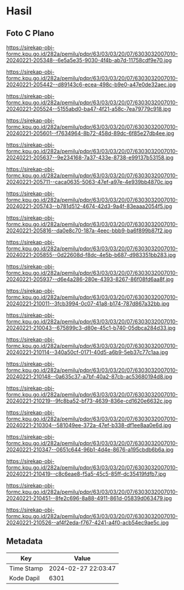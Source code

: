 # Hasil

## Foto C Plano

https://sirekap-obj-formc.kpu.go.id/282a/pemilu/pdpr/63/03/03/20/07/6303032007010-20240221-205348--6e5a5e35-9030-4f4b-ab7d-11758cdf9e70.jpg

https://sirekap-obj-formc.kpu.go.id/282a/pemilu/pdpr/63/03/03/20/07/6303032007010-20240221-205442--d89143c6-ecea-498c-b9e0-a47e0de32aec.jpg

https://sirekap-obj-formc.kpu.go.id/282a/pemilu/pdpr/63/03/03/20/07/6303032007010-20240221-205524--5155abd0-ba47-4f21-a58c-7ea79779c918.jpg

https://sirekap-obj-formc.kpu.go.id/282a/pemilu/pdpr/63/03/03/20/07/6303032007010-20240221-205601--f7634964-8b72-458d-89dc-6f85e27db4ee.jpg

https://sirekap-obj-formc.kpu.go.id/282a/pemilu/pdpr/63/03/03/20/07/6303032007010-20240221-205637--9e234168-7a37-433e-8738-e99137b53158.jpg

https://sirekap-obj-formc.kpu.go.id/282a/pemilu/pdpr/63/03/03/20/07/6303032007010-20240221-205711--caca0635-5063-47ef-a97e-4e939bb4870c.jpg

https://sirekap-obj-formc.kpu.go.id/282a/pemilu/pdpr/63/03/03/20/07/6303032007010-20240221-205743--b781d512-4674-42d3-9a4f-83eaaa2054f5.jpg

https://sirekap-obj-formc.kpu.go.id/282a/pemilu/pdpr/63/03/03/20/07/6303032007010-20240221-205816--da0e8c70-187a-4eec-bbb9-ba6f899b87f2.jpg

https://sirekap-obj-formc.kpu.go.id/282a/pemilu/pdpr/63/03/03/20/07/6303032007010-20240221-205855--0d22608d-f8dc-4e5b-b687-d983351bb283.jpg

https://sirekap-obj-formc.kpu.go.id/282a/pemilu/pdpr/63/03/03/20/07/6303032007010-20240221-205937--d6e4a286-280e-4393-8267-86f08fd6aa8f.jpg

https://sirekap-obj-formc.kpu.go.id/282a/pemilu/pdpr/63/03/03/20/07/6303032007010-20240221-210011--3fcb3994-0c07-41a8-b174-787d867a32bb.jpg

https://sirekap-obj-formc.kpu.go.id/282a/pemilu/pdpr/63/03/03/20/07/6303032007010-20240221-210043--675899c3-d80e-45c1-b740-05dbca284d33.jpg

https://sirekap-obj-formc.kpu.go.id/282a/pemilu/pdpr/63/03/03/20/07/6303032007010-20240221-210114--340a50cf-0171-40d5-a6b9-5eb37c77c1aa.jpg

https://sirekap-obj-formc.kpu.go.id/282a/pemilu/pdpr/63/03/03/20/07/6303032007010-20240221-210148--0a635c37-a7bf-40a2-87cb-ac53680194d8.jpg

https://sirekap-obj-formc.kpu.go.id/282a/pemilu/pdpr/63/03/03/20/07/6303032007010-20240221-210219--9fc8ba52-bf73-4639-836e-cd1620e6632c.jpg

https://sirekap-obj-formc.kpu.go.id/282a/pemilu/pdpr/63/03/03/20/07/6303032007010-20240221-210304--581049ee-372a-47ef-b338-df1ee8aa0e6d.jpg

https://sirekap-obj-formc.kpu.go.id/282a/pemilu/pdpr/63/03/03/20/07/6303032007010-20240221-210347--0651c644-96b1-4d4e-8676-a195cbdb6b6a.jpg

https://sirekap-obj-formc.kpu.go.id/282a/pemilu/pdpr/63/03/03/20/07/6303032007010-20240221-210419--c8c6eae8-f5a5-45c5-85ff-dc35419fdfb7.jpg

https://sirekap-obj-formc.kpu.go.id/282a/pemilu/pdpr/63/03/03/20/07/6303032007010-20240221-210451--8fe2c696-8a88-4911-861d-05839d063479.jpg

https://sirekap-obj-formc.kpu.go.id/282a/pemilu/pdpr/63/03/03/20/07/6303032007010-20240221-210526--af4f2eda-f767-4241-a4f0-acb54ec9ae5c.jpg


## Metadata

| Key        | Value               |
| ---------- | ------------------- |
| Time Stamp | 2024-02-27 22:03:47 |
| Kode Dapil | 6301                |



